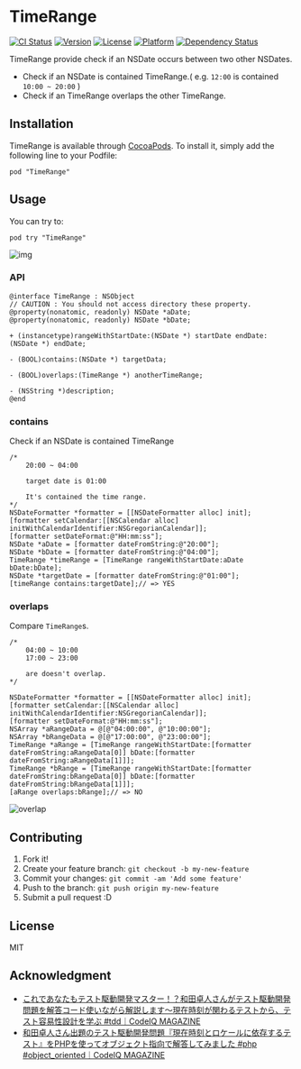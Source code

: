 # TimeRange

[![CI Status](http://img.shields.io/travis/azu/TimeRange.svg?style=flat)](https://travis-ci.org/azu/TimeRange)
[![Version](https://img.shields.io/cocoapods/v/TimeRange.svg?style=flat)](http://cocoadocs.org/docsets/TimeRange)
[![License](https://img.shields.io/cocoapods/l/TimeRange.svg?style=flat)](http://cocoadocs.org/docsets/TimeRange)
[![Platform](https://img.shields.io/cocoapods/p/TimeRange.svg?style=flat)](http://cocoadocs.org/docsets/TimeRange)
[![Dependency Status](https://www.versioneye.com/objective-c/timerange/badge.svg?style=flat)](https://www.versioneye.com/objective-c/timerange)

TimeRange provide check if an NSDate occurs between two other NSDates.

- Check if an NSDate is contained TimeRange.( e.g. `12:00` is contained `10:00 ~ 20:00` )
- Check if an TimeRange overlaps the other TimeRange.

## Installation

TimeRange is available through [CocoaPods](http://cocoapods.org). To install
it, simply add the following line to your Podfile:

    pod "TimeRange"


## Usage

You can try to:

```
pod try "TimeRange"
```

![img](http://monosnap.com/image/9NniA7H5i5cnpBnCnC0YU77aPnjbVY.png)

### API


```objc
@interface TimeRange : NSObject
// CAUTION : You should not access directory these property.
@property(nonatomic, readonly) NSDate *aDate;
@property(nonatomic, readonly) NSDate *bDate;

+ (instancetype)rangeWithStartDate:(NSDate *) startDate endDate:(NSDate *) endDate;

- (BOOL)contains:(NSDate *) targetData;

- (BOOL)overlaps:(TimeRange *) anotherTimeRange;

- (NSString *)description;
@end
```

### contains

Check if an NSDate is contained TimeRange

```objc
/*
    20:00 ~ 04:00
    
    target date is 01:00
    
    It's contained the time range.
*/
NSDateFormatter *formatter = [[NSDateFormatter alloc] init];
[formatter setCalendar:[[NSCalendar alloc] initWithCalendarIdentifier:NSGregorianCalendar]];
[formatter setDateFormat:@"HH:mm:ss"];
NSDate *aDate = [formatter dateFromString:@"20:00"];
NSDate *bDate = [formatter dateFromString:@"04:00"];
TimeRange *timeRange = [TimeRange rangeWithStartDate:aDate bDate:bDate];
NSDate *targetDate = [formatter dateFromString:@"01:00"];
[timeRange contains:targetDate];// => YES
```


### overlaps

Compare `TimeRange`s.

``` objc
/*
    04:00 ~ 10:00
    17:00 ~ 23:00
    
    are doesn't overlap.
*/

NSDateFormatter *formatter = [[NSDateFormatter alloc] init];
[formatter setCalendar:[[NSCalendar alloc] initWithCalendarIdentifier:NSGregorianCalendar]];
[formatter setDateFormat:@"HH:mm:ss"];
NSArray *aRangeData = @[@"04:00:00", @"10:00:00"];
NSArray *bRangeData = @[@"17:00:00", @"23:00:00"];
TimeRange *aRange = [TimeRange rangeWithStartDate:[formatter dateFromString:aRangeData[0]] bDate:[formatter dateFromString:aRangeData[1]]];
TimeRange *bRange = [TimeRange rangeWithStartDate:[formatter dateFromString:bRangeData[0]] bDate:[formatter dateFromString:bRangeData[1]]];
[aRange overlaps:bRange];// => NO
```

![overlap](http://monosnap.com/image/1NnYE3QqA3DdfxCTR9VKkbXGthBufb.png)

## Contributing

1. Fork it!
2. Create your feature branch: `git checkout -b my-new-feature`
3. Commit your changes: `git commit -am 'Add some feature'`
4. Push to the branch: `git push origin my-new-feature`
5. Submit a pull request :D

## License

MIT

## Acknowledgment

- [これであなたもテスト駆動開発マスター！？和田卓人さんがテスト駆動開発問題を解答コード使いながら解説します～現在時刻が関わるテストから、テスト容易性設計を学ぶ #tdd｜CodeIQ MAGAZINE](https://codeiq.jp/magazine/2013/11/1475/ "これであなたもテスト駆動開発マスター！？和田卓人さんがテスト駆動開発問題を解答コード使いながら解説します～現在時刻が関わるテストから、テスト容易性設計を学ぶ #tdd｜CodeIQ MAGAZINE")
- [和田卓人さん出題のテスト駆動開発問題『現在時刻とロケールに依存するテスト』をPHPを使ってオブジェクト指向で解答してみました #php #object_oriented｜CodeIQ MAGAZINE](https://codeiq.jp/magazine/2013/11/593/ "和田卓人さん出題のテスト駆動開発問題『現在時刻とロケールに依存するテスト』をPHPを使ってオブジェクト指向で解答してみました #php #object_oriented｜CodeIQ MAGAZINE")
